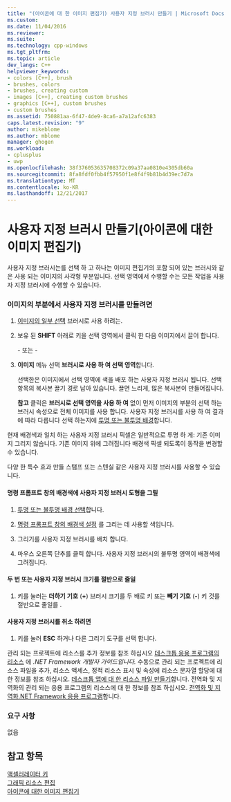 ```yaml
---
title: "(아이콘에 대 한 이미지 편집기) 사용자 지정 브러시 만들기 | Microsoft Docs"
ms.custom: 
ms.date: 11/04/2016
ms.reviewer: 
ms.suite: 
ms.technology: cpp-windows
ms.tgt_pltfrm: 
ms.topic: article
dev_langs: C++
helpviewer_keywords:
- colors [C++], brush
- brushes, colors
- brushes, creating custom
- images [C++], creating custom brushes
- graphics [C++], custom brushes
- custom brushes
ms.assetid: 750881aa-6f47-4de9-8ca6-a7a12afc6383
caps.latest.revision: "9"
author: mikeblome
ms.author: mblome
manager: ghogen
ms.workload:
- cplusplus
- uwp
ms.openlocfilehash: 38f376053635708372c09a37aa0810e4305db60a
ms.sourcegitcommit: 8fa8fdf0fbb4f57950f1e8f4f9b81b4d39ec7d7a
ms.translationtype: MT
ms.contentlocale: ko-KR
ms.lasthandoff: 12/21/2017
---
```

# <a name="creating-a-custom-brush-image-editor-for-icons"></a>사용자 지정 브러시 만들기(아이콘에 대한 이미지 편집기)
사용자 지정 브러시는를 선택 하 고 하나는 이미지 편집기의 포함 되어 있는 브러시와 같은 사용 되는 이미지의 사각형 부분입니다. 선택 영역에서 수행할 수는 모든 작업을 사용자 지정 브러시에 수행할 수 있습니다.  
  
### <a name="to-create-a-custom-brush-from-a-portion-of-an-image"></a>이미지의 부분에서 사용자 지정 브러시를 만들려면  
  
1.  [이미지의 일부 선택](../windows/selecting-an-area-of-an-image-image-editor-for-icons.md) 브러시로 사용 하려는.  
  
2.  보유 된 **SHIFT** 아래로 키을 선택 영역에서 클릭 한 다음 이미지에서 끌어 합니다.  
  
     \- 또는 -  
  
3.  **이미지** 메뉴 선택 **브러시로 사용 하 여 선택 영역**합니다.  
  
     선택한은 이미지에서 선택 영역에 색을 배포 하는 사용자 지정 브러시 됩니다. 선택 항목의 복사본 끌기 경로 남아 있습니다. 끌면 느리게, 많은 복사본이 만들어집니다.  
  
     **참고** 클릭은 **브러시로 선택 영역을 사용 하 여** 없이 먼저 이미지의 부분의 선택 하는 브러시 속성으로 전체 이미지를 사용 합니다. 사용자 지정 브러시를 사용 하 여 결과에 따라 다릅니다 선택 하는지에 [투명 또는 불투명 배경](../windows/choosing-a-transparent-or-opaque-background-image-editor-for-icons.md)합니다.  
  
 현재 배경색과 일치 하는 사용자 지정 브러시 픽셀은 일반적으로 투명 하 게: 기존 이미지 그리지 않습니다. 기존 이미지 위에 그려집니다 배경색 픽셀 되도록이 동작을 변경할 수 있습니다.  
  
 다양 한 특수 효과 만들 스탬프 또는 스텐실 같은 사용자 지정 브러시를 사용할 수 있습니다.  
  
#### <a name="to-draw-custom-brush-shapes-in-the-background-color"></a>명령 프롬프트 창의 배경색에 사용자 지정 브러시 도형을 그릴  
  
1.  [투명 또는 불투명 배경 선택](../windows/choosing-a-transparent-or-opaque-background-image-editor-for-icons.md)합니다.  
  
2.  [명령 프롬프트 창의 배경색 설정](../windows/selecting-foreground-or-background-colors-image-editor-for-icons.md) 를 그리는 데 사용할 색입니다.  
  
3.  그리기를 사용자 지정 브러시를 배치 합니다.  
  
4.  마우스 오른쪽 단추를 클릭 합니다. 사용자 지정 브러시의 불투명 영역이 배경색에 그려집니다.  
  
#### <a name="to-double-or-halve-the-custom-brush-size"></a>두 번 또는 사용자 지정 브러시 크기를 절반으로 줄일  
  
1.  키를 눌러는 **더하기 기호** (**+**) 브러시 크기를 두 배로 키 또는 **빼기 기호** (**-**) 키 것를 절반으로 줄일를 .  
  
#### <a name="to-cancel-the-custom-brush"></a>사용자 지정 브러시를 취소 하려면  
  
1.  키를 눌러 **ESC** 하거나 다른 그리기 도구를 선택 합니다.  
  
 관리 되는 프로젝트에 리소스를 추가 정보를 참조 하십시오 [데스크톱 응용 프로그램의 리소스](/dotnet/framework/resources/index) 에 *.NET Framework 개발자 가이드입니다.* 수동으로 관리 되는 프로젝트에 리소스 파일을 추가, 리소스 액세스, 정적 리소스 표시 및 속성에 리소스 문자열 할당에 대 한 정보를 참조 하십시오. [데스크톱 앱에 대 한 리소스 파일 만들기](/dotnet/framework/resources/creating-resource-files-for-desktop-apps)합니다. 전역화 및 지역화의 관리 되는 응용 프로그램의 리소스에 대 한 정보를 참조 하십시오. [전역화 및 지역화.NET Framework 응용 프로그램](/dotnet/standard/globalization-localization/index)합니다.  
  
### <a name="requirements"></a>요구 사항  
 없음  
  
## <a name="see-also"></a>참고 항목  
 [액셀러레이터 키](../windows/accelerator-keys-image-editor-for-icons.md)   
 [그래픽 리소스 편집](../windows/editing-graphical-resources-image-editor-for-icons.md)   
 [아이콘에 대한 이미지 편집기](../windows/image-editor-for-icons.md)

